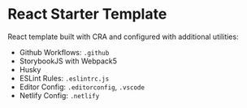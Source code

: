 # React Starter Template
React template built with CRA and configured with additional utilities:
* Github Workflows: `.github`
* StorybookJS with Webpack5
* Husky
* ESLint Rules: `.eslintrc.js`
* Editor Config: `.editorconfig`, `.vscode`
* Netlify Config: `.netlify`
